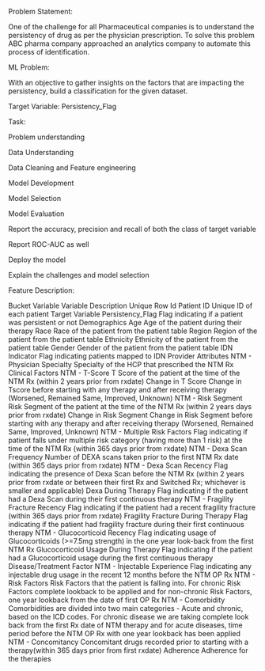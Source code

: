 Problem Statement:

One of the challenge for all Pharmaceutical companies is to understand the persistency of drug as per the physician prescription. To solve this problem ABC pharma company approached an analytics company to automate this process of identification.

ML Problem:

With an objective to gather insights on the factors that are impacting the persistency, build a classification for the given dataset.

Target Variable: Persistency_Flag

Task:

Problem understanding

Data Understanding

Data Cleaning and Feature engineering

Model Development

Model Selection

Model Evaluation

Report the accuracy, precision and recall of both the class of target variable

Report ROC-AUC as well

Deploy the model

Explain the challenges and model selection

Feature Description:

Bucket	Variable	Variable Description
Unique Row Id	Patient ID	Unique ID of each patient
Target Variable	Persistency_Flag	Flag indicating if a patient was persistent or not
Demographics	Age	Age of the patient during their therapy
Race	Race of the patient from the patient table
Region	Region of the patient from the patient table
Ethnicity	Ethnicity of the patient from the patient table
Gender	Gender of the patient from the patient table
IDN Indicator	Flag indicating patients mapped to IDN
Provider Attributes	NTM - Physician Specialty	Specialty of the HCP that prescribed the NTM Rx
Clinical Factors	NTM - T-Score 	T Score of the patient at the time of the NTM Rx (within 2 years prior from rxdate)
Change in T Score 	Change in Tscore before starting with any therapy and after receiving therapy  (Worsened, Remained Same, Improved, Unknown)
NTM - Risk Segment	Risk Segment of the patient at the time of the NTM Rx (within 2 years days prior from rxdate)
Change in Risk Segment	Change in Risk Segment before starting with any therapy and after receiving therapy (Worsened, Remained Same, Improved, Unknown)
NTM - Multiple Risk Factors	Flag indicating if  patient falls under multiple risk category (having more than 1 risk) at the time of the NTM Rx (within 365 days prior from rxdate)
NTM - Dexa Scan Frequency	Number of DEXA scans taken prior to the first NTM Rx date (within 365 days prior from rxdate)
NTM - Dexa Scan Recency	Flag indicating the presence of Dexa Scan before the NTM Rx (within 2 years prior from rxdate or between their first Rx and Switched Rx; whichever is smaller and applicable)
Dexa During Therapy	Flag indicating if the patient had a Dexa Scan during their first continuous therapy
NTM - Fragility Fracture Recency	Flag indicating if the patient had a recent fragility fracture (within 365 days prior from rxdate)
Fragility Fracture During Therapy	Flag indicating if the patient had fragility fracture  during their first continuous therapy
NTM - Glucocorticoid Recency	Flag indicating usage of Glucocorticoids (>=7.5mg strength) in the one year look-back from the first NTM Rx
Glucocorticoid Usage During Therapy	Flag indicating if the patient had a Glucocorticoid usage during the first continuous therapy
Disease/Treatment Factor	NTM - Injectable Experience	Flag indicating any injectable drug usage in the recent 12 months before the NTM OP Rx
NTM - Risk Factors	Risk Factors that the patient is falling into. For chronic Risk Factors complete lookback to be applied and for non-chronic Risk Factors, one year lookback from the date of first OP Rx 
NTM - Comorbidity 	Comorbidities are divided into two main categories - Acute and chronic, based on the ICD codes. For chronic disease we are taking complete look back from the first Rx date of NTM therapy and for acute diseases, time period  before the NTM OP Rx with one year lookback has been applied
NTM - Concomitancy	Concomitant drugs recorded prior to starting with a therapy(within 365 days prior from first rxdate)
Adherence	Adherence for the therapies
